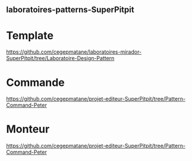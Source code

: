 ## laboratoires-patterns-SuperPitpit
# Template
https://github.com/cegepmatane/laboratoires-mirador-SuperPitpit/tree/Laboratoire-Design-Pattern
# Commande
https://github.com/cegepmatane/projet-editeur-SuperPitpit/tree/Pattern-Command-Peter
# Monteur 
https://github.com/cegepmatane/projet-editeur-SuperPitpit/tree/Pattern-Command-Peter
